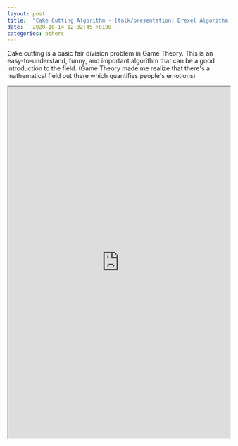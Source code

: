 ```yaml
---
layout: post
title:  "Cake Cutting Algorithm - [talk/presentation] Drexel Algorithm & Data Structure club"
date:   2020-10-14 12:32:45 +0100
categories: others
---
```

Cake cutting is a basic fair division problem in Game Theory. This is an easy-to-understand, funny, and important algorithm that can be a good introduction to the field. (Game Theory made me realize that there's a mathematical field out there which quantifies people's emotions)

<iframe src="https://drive.google.com/file/d/16MNVIxFmXgKZ3qUnyr1heqbOklMPB19T/preview" width="100%" height="800" scrollbar=0 view=Fit></iframe>
